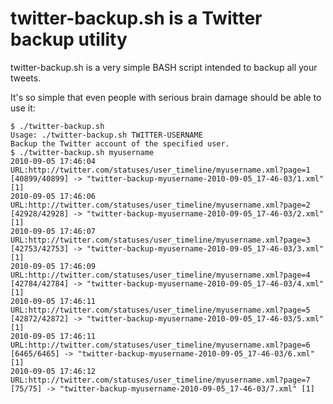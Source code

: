 twitter-backup.sh is a Twitter backup utility
=============================================

twitter-backup.sh is a very simple BASH script intended to backup all your tweets.

It's so simple that even people with serious brain damage should be able to use it:

```
$ ./twitter-backup.sh
Usage: ./twitter-backup.sh TWITTER-USERNAME
Backup the Twitter account of the specified user.
$ ./twitter-backup.sh myusername
2010-09-05 17:46:04 URL:http://twitter.com/statuses/user_timeline/myusername.xml?page=1 [40899/40899] -> "twitter-backup-myusername-2010-09-05_17-46-03/1.xml" [1]
2010-09-05 17:46:06 URL:http://twitter.com/statuses/user_timeline/myusername.xml?page=2 [42928/42928] -> "twitter-backup-myusername-2010-09-05_17-46-03/2.xml" [1]
2010-09-05 17:46:07 URL:http://twitter.com/statuses/user_timeline/myusername.xml?page=3 [42753/42753] -> "twitter-backup-myusername-2010-09-05_17-46-03/3.xml" [1]
2010-09-05 17:46:09 URL:http://twitter.com/statuses/user_timeline/myusername.xml?page=4 [42784/42784] -> "twitter-backup-myusername-2010-09-05_17-46-03/4.xml" [1]
2010-09-05 17:46:11 URL:http://twitter.com/statuses/user_timeline/myusername.xml?page=5 [42872/42872] -> "twitter-backup-myusername-2010-09-05_17-46-03/5.xml" [1]
2010-09-05 17:46:11 URL:http://twitter.com/statuses/user_timeline/myusername.xml?page=6 [6465/6465] -> "twitter-backup-myusername-2010-09-05_17-46-03/6.xml" [1]
2010-09-05 17:46:12 URL:http://twitter.com/statuses/user_timeline/myusername.xml?page=7 [75/75] -> "twitter-backup-myusername-2010-09-05_17-46-03/7.xml" [1]
```
